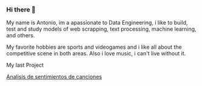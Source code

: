 ### Hi there 👋

My name is Antonio, im a apassionate to Data Engineering, i like to build, test and study models of web scrapping, text processing, machine learning, and others. 

My favorite hobbies are sports and videogames and i like all about the competitive scene in both areas. Also i love music, i can't live without it.

My last Project


[Analisis de sentimientos de canciones](https://github.com/AntoMB3/AnalisisCancionesSentimiento)

<!--
**AntoMB3/AntoMB3** is a ✨ _special_ ✨ repository because its `README.md` (this file) appears on your GitHub profile.

Here are some ideas to get you started:

- 🔭 I’m currently working on ...
- 🌱 I’m currently learning ...
- 👯 I’m looking to collaborate on ...
- 🤔 I’m looking for help with ...
- 💬 Ask me about ...
- 📫 How to reach me: ...
- 😄 Pronouns: ...
- ⚡ Fun fact: ...
-->
